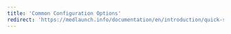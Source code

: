 ```yaml
---
title: 'Common Configuration Options'
redirect: 'https://medlaunch.info/documentation/en/introduction/quick-setup-guide#4-common-configuration-options'
---
```


